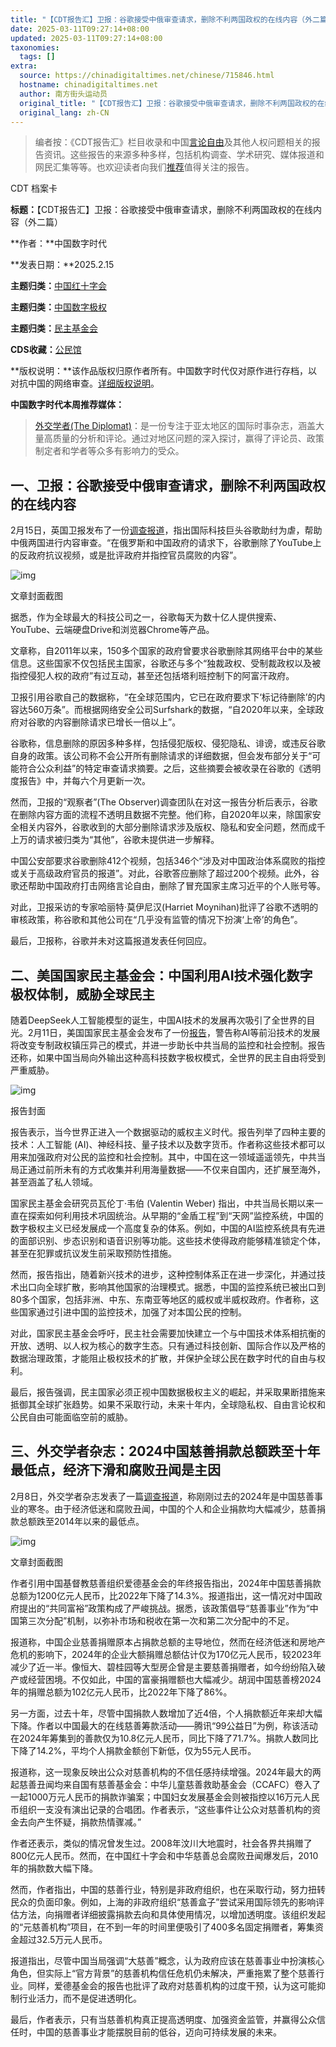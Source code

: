 ```yaml
---
title: "【CDT报告汇】卫报：谷歌接受中俄审查请求，删除不利两国政权的在线内容（外二篇）"
date: 2025-03-11T09:27:14+08:00
updated: 2025-03-11T09:27:14+08:00
taxonomies:
  tags: []
extra:
  source: https://chinadigitaltimes.net/chinese/715846.html
  hostname: chinadigitaltimes.net
  author: 南方街头运动员
  original_title: "【CDT报告汇】卫报：谷歌接受中俄审查请求，删除不利两国政权的在线内容（外二篇）"
  original_lang: zh-CN
---
```


> 编者按：《CDT报告汇》栏目收录和中国[言论自由](https://chinadigitaltimes.net/space/%E8%A8%80%E8%AE%BA%E8%87%AA%E7%94%B1)及其他人权问题相关的报告资讯。这些报告的来源多种多样，包括机构调查、学术研究、媒体报道和网民汇集等等。也欢迎读者向我们[推荐](https://chinadigitaltimes.net/chinese/telegrambot)值得关注的报告。

CDT 档案卡

**标题：**【CDT报告汇】卫报：谷歌接受中俄审查请求，删除不利两国政权的在线内容（外二篇）  

**作者：**中国数字时代  

**发表日期：**2025.2.15  

**主题归类：**[中国红十字会](https://chinadigitaltimes.net/space/%E4%B8%AD%E5%9B%BD%E7%BA%A2%E5%8D%81%E5%AD%97%E4%BC%9A)  

**主题归类：**[中国数字极权](https://chinadigitaltimes.net/space/%E4%B8%AD%E5%9B%BD%E6%95%B0%E5%AD%97%E6%9E%81%E6%9D%83)  

**主题归类：**[民主基金会](https://chinadigitaltimes.net/space/%E6%B0%91%E4%B8%BB%E5%9F%BA%E9%87%91%E4%BC%9A)  

**CDS收藏：**[公民馆](https://chinadigitaltimes.net/space/%E5%85%AC%E6%B0%91%E9%A6%86)  

**版权说明：**该作品版权归原作者所有。中国数字时代仅对原作进行存档，以对抗中国的网络审查。[详细版权说明](https://chinadigitaltimes.net/chinese/copyright)。

**中国数字时代本周推荐媒体：**

> [外交学者(The Diplomat)](https://thediplomat.com/)：是一份专注于亚太地区的国际时事杂志，涵盖大量高质量的分析和评论。通过对地区问题的深入探讨，赢得了评论员、政策制定者和学者等众多有影响力的受众。

## 一、卫报：谷歌接受中俄审查请求，删除不利两国政权的在线内容

2月15日，英国卫报发布了一份[调查报道](https://www.theguardian.com/world/2025/feb/15/google-helped-facilitate-russia-china-censorship-requests)，指出国际科技巨头谷歌助纣为虐，帮助中俄两国进行内容审查。“在俄罗斯和中国政府的请求下，谷歌删除了YouTube上的反政府抗议视频，或是批评政府并指控官员腐败的内容”。

![img](Google-facilitated-Russia-and-Chinas-censorship-requests_-www.theguardian.com_.png)

文章封面截图

据悉，作为全球最大的科技公司之一，谷歌每天为数十亿人提供搜索、YouTube、云端硬盘Drive和浏览器Chrome等产品。

文章称，自2011年以来，150多个国家的政府曾要求谷歌删除其网络平台中的某些信息。这些国家不仅包括民主国家，谷歌还与多个“独裁政权、受制裁政权以及被指控侵犯人权的政府”有过互动，甚至还包括塔利班控制下的阿富汗政府。

卫报引用谷歌自己的数据称，“在全球范围内，它已在政府要求下‘标记待删除’的内容达560万条”。而根据网络安全公司Surfshark的数据，“自2020年以来，全球政府对谷歌的内容删除请求已增长一倍以上”。

谷歌称，信息删除的原因多种多样，包括侵犯版权、侵犯隐私、诽谤，或违反谷歌自身的政策。该公司称不会公开所有删除请求的详细数据，但会发布部分关于“可能符合公众利益”的特定审查请求摘要。之后，这些摘要会被收录在谷歌的《透明度报告》中，并每六个月更新一次。

然而，卫报的“观察者”(The Observer)调查团队在对这一报告分析后表示，谷歌在删除内容方面的流程不透明且数据不完整。他们称，自2020年以来，除国家安全相关内容外，谷歌收到的大部分删除请求涉及版权、隐私和安全问题，然而成千上万的请求被归类为“其他”，谷歌未提供进一步解释。

中国公安部要求谷歌删除412个视频，包括346个“涉及对中国政治体系腐败的指控或关于高级政府官员的报道”。对此，谷歌答应删除了超过200个视频。此外，谷歌还帮助中国政府打击网络言论自由，删除了冒充国家主席习近平的个人账号等。

对此，卫报采访的专家哈丽特·莫伊尼汉(Harriet Moynihan)批评了谷歌不透明的审核政策，称谷歌和其他公司在“几乎没有监管的情况下扮演‘上帝’的角色”。

最后，卫报称，谷歌并未对这篇报道发表任何回应。

## 二、美国国家民主基金会：中国利用AI技术强化数字极权体制，威胁全球民主

随着DeepSeek人工智能模型的诞生，中国AI技术的发展再次吸引了全世界的目光。2月11日，美国国家民主基金会发布了一份[报告](https://www.ned.org/data-centric-authoritarianism-how-chinas-development-of-frontier-technologies-could-globalize-repression-2/)，警告称AI等前沿技术的发展将改变专制政权镇压异己的模式，并进一步助长中共当局的监控和社会控制。报告还称，如果中国当局向外输出这种高科技数字极权模式，全世界的民主自由将受到严重威胁。

![img](NED_FORUM-China-Emerging-Technologies-Report.jpg)

报告封面

报告表示，当今世界正进入一个数据驱动的威权主义时代。报告列举了四种主要的技术：人工智能 (AI)、神经科技、量子技术以及数字货币。作者称这些技术都可以用来加强政府对公民的监控和社会控制。其中，中国在这一领域遥遥领先，中共当局正通过前所未有的方式收集并利用海量数据——不仅来自国内，还扩展至海外，甚至涵盖了私人领域。

国家民主基金会研究员瓦伦丁·韦伯 (Valentin Weber) 指出，中共当局长期以来一直在探索如何利用技术巩固统治。从早期的“金盾工程”到“天网”监控系统，中国的数字极权主义已经发展成一个高度复杂的体系。例如，中国的AI监控系统具有先进的面部识别、步态识别和语音识别等功能。这些技术使得政府能够精准锁定个体，甚至在犯罪或抗议发生前采取预防性措施。

然而，报告指出，随着新兴技术的进步，这种控制体系正在进一步深化，并通过技术出口向全球扩散，影响其他国家的治理模式。据悉，中国的监控系统已被出口到80多个国家，包括非洲、中东、东南亚等地区的威权或半威权政府。作者称，这些国家通过引进中国的监控技术，加强了对本国公民的控制。

对此，国家民主基金会呼吁，民主社会需要加快建立一个与中国技术体系相抗衡的开放、透明、以人权为核心的数字生态。只有通过科技创新、国际合作以及严格的数据治理政策，才能阻止极权技术的扩散，并保护全球公民在数字时代的自由与权利。

最后，报告强调，民主国家必须正视中国数据极权主义的崛起，并采取果断措施来抵御其全球扩张趋势。如果不采取行动，未来十年内，全球隐私权、自由言论权和公民自由可能面临空前的威胁。

## 三、外交学者杂志：2024中国慈善捐款总额跌至十年最低点，经济下滑和腐败丑闻是主因

2月8日，外交学者杂志发表了一篇[调查报道](https://thediplomat.com/2025/02/2024-was-a-dismal-year-for-chinese-philanthropy/)，称刚刚过去的2024年是中国慈善事业的寒冬。由于经济低迷和腐败丑闻，中国的个人和企业捐款均大幅减少，慈善捐款总额跌至2014年以来的最低点。

![img](2024-Was-a-Dismal-Year-for-Chinese-Philanthropy-E28093-The-Diplomat_-thediplomat.com_.png)

文章封面截图

作者引用中国基督教慈善组织爱德基金会的年终报告指出，2024年中国慈善捐款总额为1200亿元人民币，比2022年下降了14.3%。报道指出，这一情况对中国政府提出的“共同富裕”政策构成了严峻挑战。据悉，该政策倡导“慈善事业”作为“中国第三次分配”机制，以弥补市场和税收在第一次和第二次分配中的不足。

报道称，中国企业慈善捐赠原本占捐款总额的主导地位，然而在经济低迷和房地产危机的影响下，2024年的企业大额捐赠总额估计仅为170亿元人民币，较2023年减少了近一半。像恒大、碧桂园等大型房企曾是主要慈善捐赠者，如今纷纷陷入破产或经营困境。不仅如此，中国的富豪捐赠额也大幅减少。胡润中国慈善榜2024年的捐赠总额为102亿元人民币，比2022年下降了86%。

另一方面，过去十年，尽管中国捐款人数增加了近4倍，个人捐款额近年来却大幅下降。作者以中国最大的在线慈善筹款活动——腾讯“99公益日”为例，称该活动在2024年筹集到的善款仅为10.8亿元人民币，同比下降了71.7%。捐款人数同比下降了14.2%，平均个人捐款金额创下新低，仅为55元人民币。

报道称，这一现象反映出公众对慈善机构的不信任感持续增强。2024年最大的两起慈善丑闻均来自国有慈善基金会：中华儿童慈善救助基金会（CCAFC）卷入了一起1000万元人民币的捐款诈骗案；中国妇女发展基金会则被指控以16万元人民币组织一支没有演出记录的合唱团。作者表示，“这些事件让公众对慈善机构的资金去向产生怀疑，捐款热情骤减。”

作者还表示，类似的情况曾发生过。2008年汶川大地震时，社会各界共捐赠了800亿元人民币。然而，在中国红十字会和中华慈善总会腐败丑闻爆发后，2010年的捐款数大幅下降。

然而，作者指出，中国的慈善行业，特别是非政府组织，也在采取行动，努力扭转民众的负面印象。例如，上海的非政府组织“慈善盒子”尝试采用国际领先的影响评估方法，向捐赠者详细披露捐款去向和具体使用情况，以增加透明度。该组织发起的“元慈善机构”项目，在不到一年的时间里便吸引了400多名固定捐赠者，筹集资金超过32.5万元人民币。

报道指出，尽管中国当局强调“大慈善”概念，认为政府应该在慈善事业中扮演核心角色，但实际上“官方背景”的慈善机构信任危机仍未解决，严重拖累了整个慈善行业。同样，爱德基金会的报告也批评了政府对慈善机构的过度干预，认为这可能抑制行业活力，而不是促进透明化。

最后，作者表示，只有当慈善机构真正提高透明度、加强资金监管，并赢得公众信任时，中国的慈善事业才能摆脱目前的低谷，迈向可持续发展的未来。
